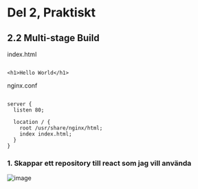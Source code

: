 # Del 2, Praktiskt

## 2.2 Multi-stage Build

index.html

```

<h1>Hello World</h1>

```

nginx.conf

```

server {
  listen 80;
  
  location / {
    root /usr/share/nginx/html;
    index index.html;
  }
}

```

### 1. Skappar ett repository till react som jag vill använda

![image](https://user-images.githubusercontent.com/42642927/140572995-c1112634-1676-4b2a-87b2-c4037726055b.png)

